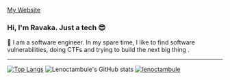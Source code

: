 [My Website](https://lenoctambule.dev)

### Hi, I'm Ravaka. Just a tech :sunglasses:

👋 I am a software engineer. In my spare time, I like to find software vulnerabilities, doing CTFs and trying to build the next big thing .

---

[![Top Langs](https://github-readme-stats.vercel.app/api/top-langs/?username=lenoctambule&layout=compact&theme=onedark)](https://github.com/lenoctambule)
![Lenoctambule's GitHub stats](https://github-readme-stats.vercel.app/api?username=lenoctambule&hide=contribs,prs&theme=onedark)
[![lenoctambule](https://www.hackthebox.eu/badge/image/430731)](https://app.hackthebox.com/profile/430731)

